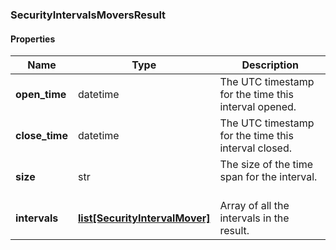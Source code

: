 

[//]: # (CLASS:SecurityIntervalsMoversResult)

[//]: # (KIND:object)

### SecurityIntervalsMoversResult

#### Properties

[//]: # (START_DEFINITION)

Name | Type | Description
------------ | ------------- | -------------
**open_time** | datetime | The UTC timestamp for the time this interval opened. &nbsp;
**close_time** | datetime | The UTC timestamp for the time this interval closed. &nbsp;
**size** | str | The size of the time span for the interval. &nbsp;
**intervals** | [**list[SecurityIntervalMover]**](SecurityIntervalMover.md) | Array of all the intervals in the result. &nbsp;

[//]: # (END_DEFINITION)


[//]: # (CONTAINED_CLASS:SecurityIntervalMover)



